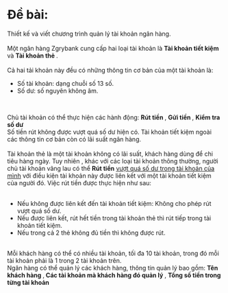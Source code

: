 

# Đề bài: 

Thiết kế và viết chương trình quản lý tài khoản ngân hàng. <br><br>
Một ngân hàng Zgrybank cung cấp hai loại tài khoản là <b>Tài khoản tiết kiệm </b> và <b> Tài khoản thẻ </b>.<br><br>
Cả hai tải khoản này đều có những thông tin cơ bản của một tài khoản là: 
<br>
- Số tài khoản: dạng chuỗi số 13 số.
- Số dư: số nguyên không âm.
<br>

Chủ tài khoản có thể thực hiện các hành động: <b> Rút tiền </b>, <b>Gửi tiền </b> , <b> Kiểm tra số dư </b> 
<br>
Số tiền rút không được vượt quá số dư hiện có. Tài khoản tiết kiệm ngoài các thông tin cơ bản còn có lãi suất ngân hàng. 
<br>
<br>
Tài khoản thẻ là một tài khoản không có lãi suất, khách hàng dùng để chi tiêu hàng ngày. Tuy nhiên , khác với các loại tài khoản thông thường, người chủ tài khoản vãng lau có thể <b>Rút tiền</b> <u>vượt quá số dư trong tài khoản của mình</u> với điều kiện tài khoản này được liên kết với một tài khoản tiết kiệm của người đó. Việc rút tiền được thực hiện như sau:
<br>
<br>
- Nếu không được liên kết đến tài khoản tiết kiệm: Không cho phép rút vượt quá số dư. 
- Nếu được liên kết, rút hết tiền trong tài khoản thẻ thì rút tiếp trong tài khoản tiết kiệm. 
- Nếu trong cả 2 thẻ không đủ tiền thì không được rút. 

<br> Mỗi khách hàng có thể có nhiều tài khoản, tối đa 10 tài khoản, trong đó mỗi tài khoản phải là 1 trong 2 tài khoản trên. <br> 
Ngân hàng có thể quản lý các khách hàng, thông tin quản lý bao gồm: <b> Tên khách hàng </b>,<b> Các tài khoản mà khách hàng đó quản lý </b>, <b> Tổng số tiền trong từng tài khoản </b> 
<br> 




